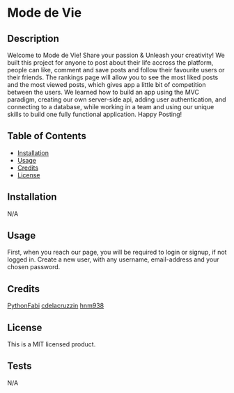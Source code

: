 # Mode de Vie

## Description

Welcome to Mode de Vie!
Share your passion & Unleash your creativity!
We built this project for anyone to post about their life accross the platform, people can like, comment and save posts and follow their favourite users or their friends.
The rankings page will allow you to see the most liked posts and the most viewed posts, which gives app a little bit of competition between the users.
We learned how to build an app using the MVC paradigm, creating our own server-side api, adding user authentication, and connecting to a database, while working in a team
and using our unique skills to build one fully functional application.
Happy Posting!

## Table of Contents

- [Installation](#installation)
- [Usage](#usage)
- [Credits](#credits)
- [License](#license)

## Installation

N/A

## Usage

First, when you reach our page, you will be required to login or signup, if not logged in.
Create a new user, with any username, email-address and your chosen password.

## Credits

[PythonFabi](https://github.com/PythonFabi)
[cdelacruzzin](https://github.com/cdelacruzzin)
[hnm938](https://github.com/hnm938)

## License

This is a MIT licensed product.

## Tests

N/A